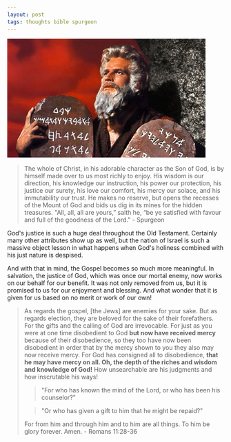 ```yaml
---
layout: post
tags: thoughts bible spurgeon
---
```


![Mooooses](/assets/moses.jpg)

> The whole of Christ, in his adorable character as the Son of God, is by himself made over to us most richly to enjoy. His wisdom is our direction, his knowledge our instruction, his power our protection, his justice our surety, his love our comfort, his mercy our solace, and his immutability our trust. He makes no reserve, but opens the recesses of the Mount of God and bids us dig in its mines for the hidden treasures. "All, all, all are yours,” saith he, “be ye satisfied with favour and full of the goodness of the Lord." - Spurgeon

God's justice is such a huge deal throughout the Old Testament. Certainly many other attributes show up as well, but the nation of Israel is such a massive object lesson in what happens when God's holiness combined with his just nature is despised. 

And with that in mind, the Gospel becomes so much more meaningful. In salvation, the justice of God, which was once our mortal enemy, now works on our behalf for our benefit. It was not only removed from us, but it is promised to us for our enjoyment and blessing. And what wonder that it is given for us based on no merit or work of our own!

> As regards the gospel, [the Jews] are enemies for your sake. But as regards election, they are beloved for the sake of their forefathers. For the gifts and the calling of God are irrevocable. For just as you were at one time disobedient to God **but now have received mercy** because of their disobedience, so they too have now been disobedient in order that by the mercy shown to you they also may now receive mercy. For God has consigned all to disobedience, **that he may have mercy on all. Oh, the depth of the riches and wisdom and knowledge of God!** How unsearchable are his judgments and how inscrutable his ways! 
>
>> "For who has known the mind of the Lord, or who has been his counselor?" 
>
>> "Or who has given a gift to him that he might be repaid?" 
>
> For from him and through him and to him are all things. To him be glory forever. Amen. - Romans 11:28-36
